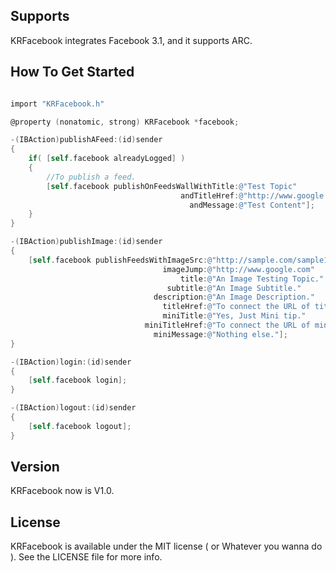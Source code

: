 ## Supports

KRFacebook integrates Facebook 3.1, and it supports ARC.

## How To Get Started

``` objective-c

import "KRFacebook.h"

@property (nonatomic, strong) KRFacebook *facebook;

-(IBAction)publishAFeed:(id)sender
{
    if( [self.facebook alreadyLogged] )
    {
        //To publish a feed.
        [self.facebook publishOnFeedsWallWithTitle:@"Test Topic"
                                      andTitleHref:@"http://www.google.com"
                                        andMessage:@"Test Content"];
    }
}

-(IBAction)publishImage:(id)sender
{
    [self.facebook publishFeedsWithImageSrc:@"http://sample.com/sample1.jpg"
                                  imageJump:@"http://www.google.com"
                                      title:@"An Image Testing Topic."
                                   subtitle:@"An Image Subtitle."
                                description:@"An Image Description."
                                  titleHref:@"To connect the URL of title."
                                  miniTitle:@"Yes, Just Mini tip."
                              miniTitleHref:@"To connect the URL of miniTitle."
                                miniMessage:@"Nothing else."];
}

-(IBAction)login:(id)sender
{
    [self.facebook login];
}

-(IBAction)logout:(id)sender
{
    [self.facebook logout];
}
```

## Version

KRFacebook now is V1.0.

## License

KRFacebook is available under the MIT license ( or Whatever you wanna do ). See the LICENSE file for more info.
